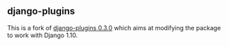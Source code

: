 ## django-plugins

This is a fork of [django-plugins 0.3.0](https://github.com/krischer/django-plugins/releases/tag/0.3.0)
which aims at modifying the package to work with Django 1.10.
